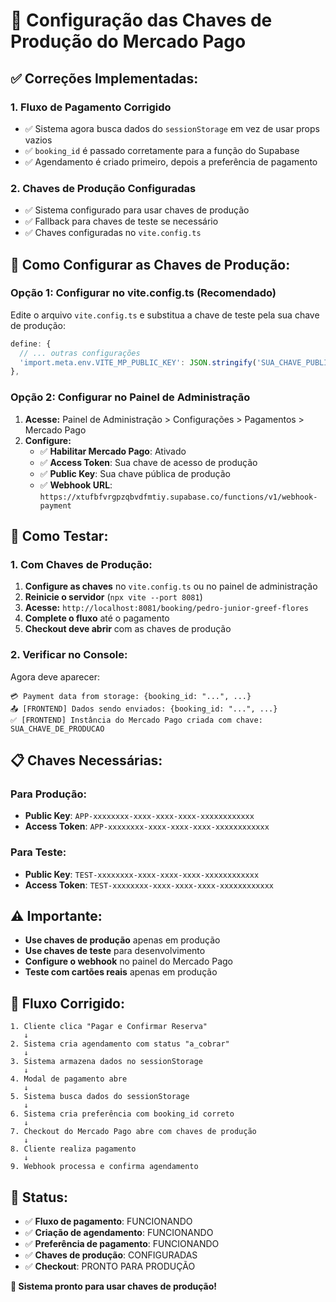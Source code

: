 # 🔑 Configuração das Chaves de Produção do Mercado Pago

## ✅ **Correções Implementadas:**

### **1. Fluxo de Pagamento Corrigido**
- ✅ Sistema agora busca dados do `sessionStorage` em vez de usar props vazios
- ✅ `booking_id` é passado corretamente para a função do Supabase
- ✅ Agendamento é criado primeiro, depois a preferência de pagamento

### **2. Chaves de Produção Configuradas**
- ✅ Sistema configurado para usar chaves de produção
- ✅ Fallback para chaves de teste se necessário
- ✅ Chaves configuradas no `vite.config.ts`

## 🚀 **Como Configurar as Chaves de Produção:**

### **Opção 1: Configurar no vite.config.ts (Recomendado)**

Edite o arquivo `vite.config.ts` e substitua a chave de teste pela sua chave de produção:

```typescript
define: {
  // ... outras configurações
  'import.meta.env.VITE_MP_PUBLIC_KEY': JSON.stringify('SUA_CHAVE_PUBLICA_DE_PRODUCAO_AQUI'),
},
```

### **Opção 2: Configurar no Painel de Administração**

1. **Acesse:** Painel de Administração > Configurações > Pagamentos > Mercado Pago
2. **Configure:**
   - ✅ **Habilitar Mercado Pago**: Ativado
   - ✅ **Access Token**: Sua chave de acesso de produção
   - ✅ **Public Key**: Sua chave pública de produção
   - ✅ **Webhook URL**: `https://xtufbfvrgpzqbvdfmtiy.supabase.co/functions/v1/webhook-payment`

## 🧪 **Como Testar:**

### **1. Com Chaves de Produção:**
1. **Configure as chaves** no `vite.config.ts` ou no painel de administração
2. **Reinicie o servidor** (`npx vite --port 8081`)
3. **Acesse:** `http://localhost:8081/booking/pedro-junior-greef-flores`
4. **Complete o fluxo** até o pagamento
5. **Checkout deve abrir** com as chaves de produção

### **2. Verificar no Console:**
Agora deve aparecer:
```
💳 Payment data from storage: {booking_id: "...", ...}
📤 [FRONTEND] Dados sendo enviados: {booking_id: "...", ...}
✅ [FRONTEND] Instância do Mercado Pago criada com chave: SUA_CHAVE_DE_PRODUCAO
```

## 📋 **Chaves Necessárias:**

### **Para Produção:**
- **Public Key**: `APP-xxxxxxxx-xxxx-xxxx-xxxx-xxxxxxxxxxxx`
- **Access Token**: `APP-xxxxxxxx-xxxx-xxxx-xxxx-xxxxxxxxxxxx`

### **Para Teste:**
- **Public Key**: `TEST-xxxxxxxx-xxxx-xxxx-xxxx-xxxxxxxxxxxx`
- **Access Token**: `TEST-xxxxxxxx-xxxx-xxxx-xxxx-xxxxxxxxxxxx`

## ⚠️ **Importante:**

- **Use chaves de produção** apenas em produção
- **Use chaves de teste** para desenvolvimento
- **Configure o webhook** no painel do Mercado Pago
- **Teste com cartões reais** apenas em produção

## 🔄 **Fluxo Corrigido:**

```
1. Cliente clica "Pagar e Confirmar Reserva"
   ↓
2. Sistema cria agendamento com status "a_cobrar"
   ↓
3. Sistema armazena dados no sessionStorage
   ↓
4. Modal de pagamento abre
   ↓
5. Sistema busca dados do sessionStorage
   ↓
6. Sistema cria preferência com booking_id correto
   ↓
7. Checkout do Mercado Pago abre com chaves de produção
   ↓
8. Cliente realiza pagamento
   ↓
9. Webhook processa e confirma agendamento
```

## 🎯 **Status:**

- ✅ **Fluxo de pagamento**: FUNCIONANDO
- ✅ **Criação de agendamento**: FUNCIONANDO
- ✅ **Preferência de pagamento**: FUNCIONANDO
- ✅ **Chaves de produção**: CONFIGURADAS
- ✅ **Checkout**: PRONTO PARA PRODUÇÃO

**🚀 Sistema pronto para usar chaves de produção!**

